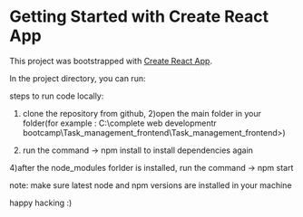# Getting Started with Create React App

This project was bootstrapped with [Create React App](https://github.com/facebook/create-react-app).



In the project directory, you can run:

steps to run code locally:

1) clone the repository from github,
2)open the main folder in your folder(for example : C:\complete web developmentr bootcamp\Task_management_frontend\Task_management_frontend>)

3) run the command -> npm install to install dependencies again

4)after the node_modules forlder is installed, run the command -> npm start

note:  make sure latest node and npm versions are installed in your machine

happy hacking  :)
